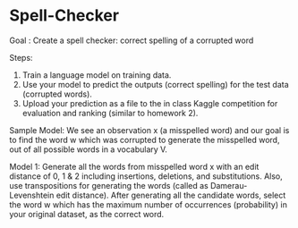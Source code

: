 # Spell-Checker

Goal : Create a spell checker: correct spelling of a corrupted word

Steps:
1. Train a language model on training data. 
2. Use your model to predict the outputs (correct spelling) for the test data (corrupted words). 
3. Upload your prediction as a file to the in class Kaggle competition for evaluation and ranking (similar to homework 2). 

Sample Model:
We see an observation x (a misspelled word) and our goal is to find the word w which was corrupted to generate the misspelled word, out of all possible words in a vocabulary V. 

Model 1:
Generate all the words from misspelled word x with an edit distance of 0, 1 & 2 including insertions, deletions, and substitutions. Also, use transpositions for generating the words (called as Damerau-Levenshtein edit distance). After generating all the candidate words, select the word w which has the maximum number of occurrences (probability) in your original dataset, as the correct word.
